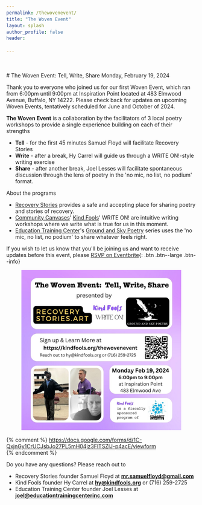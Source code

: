 ```yaml
---
permalink: /thewovenevent/
title: "The Woven Event"
layout: splash
author_profile: false
header:

---
```


<br>
<br>
# The Woven Event: Tell, Write, Share Monday, February 19, 2024

Thank you to everyone who joined us for our first Woven Event, which ran from 6:00pm until 9:00pm at Inspiration Point located at 483 Elmwood Avenue, Buffalo, NY 14222. Please check back for updates on upcoming Woven Events, tentatively scheduled for June and October of 2024.

**The Woven Event** is a collaboration by the facilitators of 3 local poetry workshops to provide a single experience building on each of their strengths

- **Tell** - for the first 45 minutes Samuel Floyd will facilitate Recovery Stories
- **Write** - after a break, Hy Carrel will guide us through a WRITE ON!-style writing exercise
- **Share** - after another break, Joel Lesses will facilitate spontaneous
  discussion through the lens of poetry in the 'no mic, no list, no podium' format.

About the programs
- [Recovery Stories](/recoverystories/) provides a safe and accepting place
  for sharing poetry and stories of recovery.
- [Community Canvases](https://communitycanvases.org)' [Kind Fools](/)'
  WRITE ON! are intuitive writing workshops where we write what
  is true for us in this moment.
- [Education Training Center](https://www.educationtrainingcenterinc.com)'s
  [Ground and Sky Poetry](https://www.educationtrainingcenterinc.com/groundandskypoetryseries)
  series uses the 'no mic, no list, no podium' to share whatever feels right.


If you wish to let us know that you'll be joining us and want
to receive updates before this event, please [RSVP on Eventbrite](
    https://www.eventbrite.com/e/the-woven-event-tell-write-share-tickets-814522277057
){: .btn .btn--large .btn--info}

<figure style="max-width: 1080px" class="align-center">
  <img src="/assets/images/woveneventflyer20240219.jpg"
   alt="Woven Event Poster">
</figure> 

{% comment %}
    https://docs.google.com/forms/d/1C-QxjnGy1CrUCJsbJo27PL5mH04jz3FlTSZlJ-p4acE/viewform   
{% endcomment %}

Do you have any questions? Please reach out to
- Recovery Stories founder Samuel Floyd at **[mr.samuelfloyd@gmail.com](
  mailto:mr.samuelfloyd@gmail.com)**
- Kind Fools founder Hy Carrel at **[hy@kindfools.org](
  mailto:hy@kindfools.org)** or (716) 259-2725
- Education Training Center founder Joel Lesses at **[joel@educationtrainingcenterinc.com](
  mailto:joel@educationtrainingcenterinc.com)**

